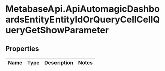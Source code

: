 # MetabaseApi.ApiAutomagicDashboardsEntityEntityIdOrQueryCellCellQueryGetShowParameter

## Properties

Name | Type | Description | Notes
------------ | ------------- | ------------- | -------------


